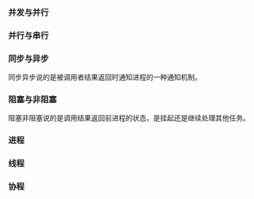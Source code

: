 ### 并发与并行

### 并行与串行

### 同步与异步

同步异步说的是被调用者结果返回时通知进程的一种通知机制。

### 阻塞与非阻塞

阻塞非阻塞说的是调用结果返回前进程的状态，是挂起还是继续处理其他任务。

### 进程

### 线程

### 协程


